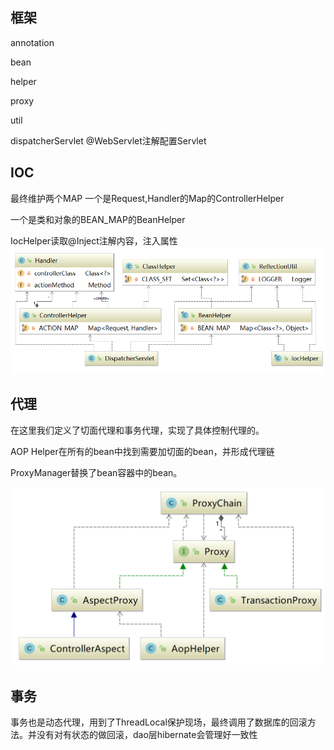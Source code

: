 ## 框架 
annotation

bean

helper

proxy

util

dispatcherServlet
@WebServlet注解配置Servlet
## IOC
最终维护两个MAP
一个是Request,Handler的Map的ControllerHelper

一个是类和对象的BEAN_MAP的BeanHelper

IocHelper读取@Inject注解内容，注入属性
![avatar](https://github.com/hycPerson/Interview/blob/master/pics/Ioc.png)

## 代理
在这里我们定义了切面代理和事务代理，实现了具体控制代理的。

AOP Helper在所有的bean中找到需要加切面的bean，并形成代理链

ProxyManager替换了bean容器中的bean。

![avatar](https://github.com/hycPerson/Interview/blob/master/pics/%E4%BB%A3%E7%90%86%E4%B8%8E%E4%BA%8B%E5%8A%A1.png)
## 事务
事务也是动态代理，用到了ThreadLocal保护现场，最终调用了数据库的回滚方法。并没有对有状态的做回滚，dao层hibernate会管理好一致性

